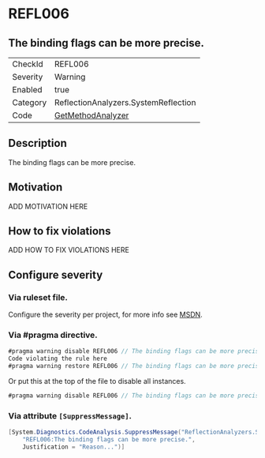 # REFL006
## The binding flags can be more precise.

<!-- start generated table -->
<table>
  <tr>
    <td>CheckId</td>
    <td>REFL006</td>
  </tr>
  <tr>
    <td>Severity</td>
    <td>Warning</td>
  </tr>
  <tr>
    <td>Enabled</td>
    <td>true</td>
  </tr>
  <tr>
    <td>Category</td>
    <td>ReflectionAnalyzers.SystemReflection</td>
  </tr>
  <tr>
    <td>Code</td>
    <td><a href="https://github.com/DotNetAnalyzers/ReflectionAnalyzers/blob/master/ReflectionAnalyzers/NodeAnalzers/GetMethodAnalyzer.cs">GetMethodAnalyzer</a></td>
  </tr>
</table>
<!-- end generated table -->

## Description

The binding flags can be more precise.

## Motivation

ADD MOTIVATION HERE

## How to fix violations

ADD HOW TO FIX VIOLATIONS HERE

<!-- start generated config severity -->
## Configure severity

### Via ruleset file.

Configure the severity per project, for more info see [MSDN](https://msdn.microsoft.com/en-us/library/dd264949.aspx).

### Via #pragma directive.
```C#
#pragma warning disable REFL006 // The binding flags can be more precise.
Code violating the rule here
#pragma warning restore REFL006 // The binding flags can be more precise.
```

Or put this at the top of the file to disable all instances.
```C#
#pragma warning disable REFL006 // The binding flags can be more precise.
```

### Via attribute `[SuppressMessage]`.

```C#
[System.Diagnostics.CodeAnalysis.SuppressMessage("ReflectionAnalyzers.SystemReflection", 
    "REFL006:The binding flags can be more precise.", 
    Justification = "Reason...")]
```
<!-- end generated config severity -->